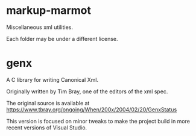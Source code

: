# markup-marmot
Miscellaneous xml utilities.

Each folder may be under a different license.

# genx
A C library for writing Canonical Xml.

Originally written by Tim Bray, one of the editors of the xml spec.

The original source is available at https://www.tbray.org/ongoing/When/200x/2004/02/20/GenxStatus

This version is focused on minor tweaks to make the project build in more recent versions of Visual Studio.

